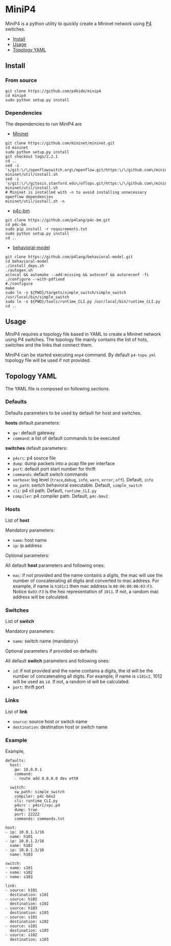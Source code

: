 # MiniP4

MiniP4 is a python utility to quickly create a Mininet network using [P4](https://github.com/p4lang) switches.

- [Install](#install)
- [Usage](#usage)
- [Topology YAML](#topology-yaml)

## Install

### From source

```
git clone https://github.com/p4kide/minip4
cd minip4
sudo python setup.py install
```

### Dependencies

The dependencies to run MiniP4 are

- [Mininet](https://github.com/mininet)

```
git clone https://github.com/mininet/mininet.git
cd mininet
sudo python setup.py install
git checkout tags/2.2.1
cd ..
sed -i 's/git:\/\/openflowswitch.org\/openflow.git/https:\/\/github.com\/mininet\/openflow.git/g' mininet/util/install.sh
sed -i 's/git:\/\/gitosis.stanford.edu\/oflops.git/https:\/\/github.com\/mininet\/oflops.git/g' mininet/util/install.sh
# Mininet is installed with -n to avoid installing unnecessary openflow dependencies
mininet/util/install.sh -n
```

- [p4c-bm](https://github.com/p4lang/p4c-bm)

```
git clone https://github.com/p4lang/p4c-bm.git
cd p4c-bm
sudo pip install -r requirements.txt
sudo python setup.py install
cd ..
```

- [behavioral-model](https://github.com/p4lang/behavioral-model)

```
git clone https://github.com/p4lang/behavioral-model.git
cd behavioral-model
./install_deps.sh
./autogen.sh
aclocal && automake --add-missing && autoconf && autoreconf -fi
./configure --with-pdfixed
#./configure
make
sudo ln -s ${PWD}/targets/simple_switch/simple_switch /usr/local/bin/simple_switch
sudo ln -s ${PWD}/tools/runtime_CLI.py /usr/local/bin/runtime_CLI.py
cd ..
```

## Usage

MiniP4 requires a topology file based in YAML to create a Mininet network using P4 switches. The topology file mainly contains the list of hots, switches and the links that connect them.

MiniP4 can be started executing `mnp4` command. By default `p4-topo.yml` topology file will be used if not provided.

## Topology YAML

The YAML file is composed on following sections.

### Defaults

Defaults parameters to be used by default for host and switches.

**hosts** default parameters:

- `gw` : default gateway
- `command`: a list of default commands to be executed

**switches** default parameters:

- `p4src`: p4 source file
- `dump`: dump packets into a pcap file per interface
- `port`: default port start number for thrift
- `commands`: default switch commands
- `verbose`: log level (`trace`,`debug`, `info`, `warn`, `error`, `off`). Default, `info`
- `sw_path`: switch behavioral executable. Default, `simple_switch`
- `cli`: p4 cli path. Default, `runtime_CLI.py`
- `compiler`: p4 compiler path. Default, `p4c-bmv2`

### Hosts

List of **host**

Mandatory parameters:

- `name`: host name
- `ip`: ip address

Optional parameters:

All default **host** parameters and following ones:

- `mac`: if not provided and the name contains a digits, the mac will use the number of concatenating all digits and converted to mac address. For example, if name is `h101c1` then mac address is `00:00:00:00:03:F3`. Notice `0x03:F3` is the hex representation of `1011`. If not, a random mac address will be calculated.

### Switches

List of **switch**

Mandatory parameters:

- `name`: switch name (mandatory)

Optional parameters if provided on defaults:

All default **switch** parameters and following ones:

- `id`: if not provided and the name contains a digits, the id will be the number of concatenating all digits. For example, if name is `s101c2`, 1012 will be used as `id`. If not, a random id will be calculated.
- `port`: thrift port

### Links

List of **link**

- `source`: source host or switch name
- `destination`: destination host or switch name

### Example

Example,

```
defaults:
  host:
    gw: 10.0.0.1
    command:
    - route add 8.8.8.0 dev eth0

  switch:
    sw_path: simple_switch
    compiler: p4c-bmv2
    cli: runtime_CLI.py
    p4src : p4src/vpc.p4
    dump: true
    port: 22222
    commands: commands.txt

host:
- ip: 10.0.1.1/16
  name: h101
- ip: 10.0.1.2/16
  name: h102
- ip: 10.0.1.3/16
  name: h103

switch:
- name: s101
- name: s102
- name: s103

link:
- source: h101
  destination: s101
- source: h102
  destination: s102
- source: h103
  destination: s103
- source: s101
  destination: s102
- source: s101
  destination: s103
- source: s102
  destination: s103
```
